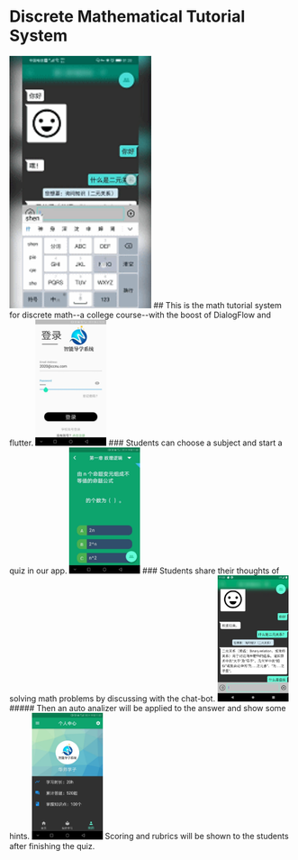 # Discrete Mathematical Tutorial System
<img src="https://github.com/lonkecxd/DiscreteMathTutorial-flutter/blob/master/display1.gif" width="50%" height="50%">
## This is the math tutorial system for discrete math--a college course--with the boost of DialogFlow and flutter.
<img src="https://github.com/lonkecxd/DiscreteMathTutorial-flutter/blob/master/login.jpg" width="25%" height="25%">
### Students can choose a subject and start a quiz in our app.
<img src="https://github.com/lonkecxd/DiscreteMathTutorial-flutter/blob/master/quiz2.jpg" width="25%" height="25%">
### Students share their thoughts of solving math problems by discussing with the chat-bot.
<img src="https://github.com/lonkecxd/DiscreteMathTutorial-flutter/blob/master/chat-bot.png" width="25%" height="25%">
##### Then an auto analizer will be applied to the answer and show some hints.
<img src="https://github.com/lonkecxd/DiscreteMathTutorial-flutter/blob/master/profile.jpg" width="25%" height="25%">
Scoring and rubrics will be shown to the students after finishing the quiz.
